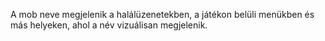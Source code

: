 A mob neve megjelenik a halálüzenetekben, a játékon belüli menükben és más helyeken, ahol a név vizuálisan megjelenik.